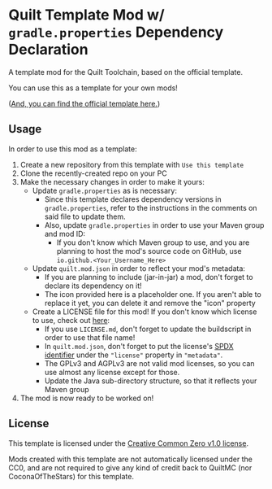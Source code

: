 # Quilt Template Mod w/ `gradle.properties` Dependency Declaration

A template mod for the Quilt Toolchain, based on the official template.

You can use this as a template for your own mods!

([And, you can find the official template here.](https://github.com/QuiltMC/quilt-template-mod))

## Usage

In order to use this mod as a template:

1. Create a new repository from this template with `Use this template`
2. Clone the recently-created repo on your PC
3. Make the necessary changes in order to make it yours:
   - Update `gradle.properties` as is necessary:
     - Since this template declares dependency versions in `gradle.properties`,  refer to the instructions in the comments on said file to update them.
     - Also, update `gradle.properties` in order to use your Maven group and mod ID:
       - If you don't know which Maven group to use, and you are planning to host the mod's source code on GitHub, use `io.github.<Your_Username_Here>`
   - Update `quilt.mod.json` in order to reflect your mod's metadata:
     - If you are planning to include (jar-in-jar) a mod, don't forget to declare its dependency on it!
     - The icon provided here is a placeholder one. If you aren't able to replace it yet, you can delete it and remove the "icon" property
   - Create a LICENSE file for this mod! If you don't know which license to use, check out [here](https://choosealicense.com/):
     - If you use `LICENSE.md`, don't forget to update the buildscript in order to use that file name!
     - In `quilt.mod.json`, don't forget to put the license's [SPDX identifier](https://spdx.org/licenses/) under the `"license"` property in `"metadata"`.
     - The GPLv3 and AGPLv3 are not valid mod licenses, so you can use almost any license except for those.
     - Update the Java sub-directory structure, so that it reflects your Maven group
4. The mod is now ready to be worked on!

## License

This template is licensed under the [Creative Common Zero v1.0 license](./LICENSE-TEMPLATE.md).

Mods created with this template are not automatically licensed under the CC0, and are not required to give any kind of credit back to QuiltMC (nor CoconaOfTheStars) for this template.
